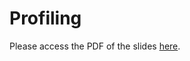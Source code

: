 # Profiling

Please access the PDF of the slides
[here](https://github.com/henryiii/se-for-sci/blob/main/content/week10/profiling_stone_teyssier_slides.pdf).
